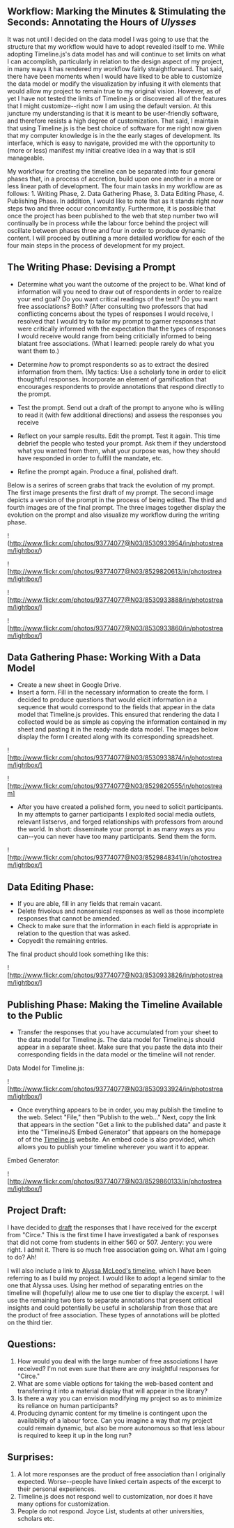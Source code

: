 ## Workflow: Marking the Minutes & Stimulating the Seconds: Annotating the Hours of *Ulysses*

It was not until I decided on the data model I was going to use that the structure that my workflow would have to adopt revealed itself to me. While adopting Timeline.js's data model has and will continue to set limits on what I can accomplish, particularly in relation to the design aspect of my project, in many ways it has rendered my workflow fairly straightforward. That said, there have been moments when I would have liked to be able to customize the data model or modify the visualization by infusing it with elements that would allow my project to remain true to my original vision. However, as of yet I have not tested the limits of Timeline.js or discovered all of the features that I might customize--right now I am using the default version. At this juncture my understanding is that it is meant to be user-friendly software, and therefore resists a high degree of customization. That said, I maintain that using Timeline.js is the best choice of software for me right now given that my computer knowledge is in the the early stages of development. Its interface, which is easy to navigate, provided me with the opportunity to (more or less) manifest my initial creative idea in a way that is still manageable.

My workflow for creating the timeline can be separated into four general phases that, in a process of accretion, build upon one another in a more or less linear path of development. The four main tasks in my workflow are as follows: 1. Writing Phase, 2. Data Gathering Phase, 3. Data Editing Phase, 4. Publishing Phase. In addition, I would like to note that as it stands right now steps two and three occur concomitantly. Furthermore, it is possible that once the project has been published to the web that step number two will continually be in process while the labour force behind the project will oscillate between phases three and four in order to produce dynamic content. I will proceed by outlining a more detailed workflow for each of the four main steps in the process of development for my project.

## The Writing Phase: Devising a Prompt

*  Determine what you want the outcome of the project to be. What kind of information will you need to draw out of respondents in order to realize your end goal? Do you want critical readings of the text? Do you want free associations? Both? (After consulting two professors that had conflicting concerns about the types of responses I would receive, I resolved that I would try to tailor my prompt to garner responses that were critically informed with the expectation that the types of responses I would receive would range from being criticially informed to being blatant free associations. (What I learned: people rarely do what you want them to.)

*  Determine *how* to prompt respondents so as to extract the desired information from them. (My tactics: Use a scholarly tone in order to elicit thoughtful responses. Incorporate an element of gamification that encourages respondents to provide annotations that respond directly to the prompt.

*  Test the prompt. Send out a draft of the prompt to anyone who is willing to read it (with few additional directions) and assess the responses you receive 

*  Reflect on your sample results. Edit the prompt. Test it again. This time debrief the people who tested your prompt. Ask them if they understood what you wanted from them, what your purpose was, how they should have responded in order to fulfill the mandate, etc.

*  Refine the prompt again. Produce a final, polished draft.

Below is a serires of screen grabs that track the evolution of my prompt. The first image presents the first draft of my prompt. The second image depicts a version of the prompt in the process of being edited. The third and fourth images are of the final prompt. The three images together display the evolution on the prompt and also visualize my workflow during the writing phase.

!(http://www.flickr.com/photos/93774077@N03/8530933954/in/photostream/lightbox/)

! [http://www.flickr.com/photos/93774077@N03/8529820613/in/photostream/lightbox/]

![http://www.flickr.com/photos/93774077@N03/8530933888/in/photostream/lightbox/]

![http://www.flickr.com/photos/93774077@N03/8530933860/in/photostream/lightbox/]

## Data Gathering Phase: Working With a Data Model

*  Create a new sheet in Google Drive. 
*  Insert a form. Fill in the necessary information to create the form. I decided to produce questions that would elicit information in a sequence that would correspond to the fields that appear in the data model that Timeline.js provides. This ensured that rendering the data I collected would be as simple as copying the information contained in my sheet and pasting it in the ready-made data model. The images below display the form I created along with its corresponding spreadsheet.

![http://www.flickr.com/photos/93774077@N03/8530933874/in/photostream/lightbox/]

![http://www.flickr.com/photos/93774077@N03/8529820555/in/photostream]

*  After you have created a polished form, you need to solicit participants. In my attempts to garner participants I exploited social media outlets, relevant listservs, and forged relationships with professors from around the world. In short: disseminate your prompt in as many ways as you can--you can never have too many participants. Send them the form.

![http://www.flickr.com/photos/93774077@N03/8529848341/in/photostream/lightbox/]

## Data Editing Phase:

*  If you are able, fill in any fields that remain vacant. 
*  Delete frivolous and nonsensical responses as well as those incomplete responses that cannot be amended.
*  Check to make sure that the information in each field is appropriate in relation to the question that was asked. 
*  Copyedit the remaining entries.

The final product should look something like this:

![http://www.flickr.com/photos/93774077@N03/8530933826/in/photostream/lightbox/]

## Publishing Phase: Making the Timeline Available to the Public

*  Transfer the responses that you have accumulated from your sheet to the data model for Timeline.js. The data model for Timeline.js should appear in a separate sheet. Make sure that you paste the data into their corresponding fields in the data model or the timeline will not render.

Data Model for Timeline.js:

![http://www.flickr.com/photos/93774077@N03/8530933924/in/photostream/lightbox/]
 
*  Once everything appears to be in order, you may publish the timeline to the web. Select "File," then "Publish to the web..." Next, copy the link that appears in the section "Get a link to the published data" and paste it into the "TimelineJS Embed Generator" that appears on the homepage of of the [Timeline.js](http://timeline.verite.co/) website. An embed code is also provided, which allows you to publish your timeline wherever you want it to appear.

Embed Generator:

![http://www.flickr.com/photos/93774077@N03/8529860133/in/photostream/lightbox/]

## Project Draft:

I have decided to [draft](http://embed.verite.co/timeline/?source=0AsalqSmV3d5sdDBXdDVyUElzNGN0LTl6ODlwVE1jMEE&font=Bevan-PotanoSans&maptype=toner&lang=en&height=650) the responses that I have received for the excerpt from "Circe." This is the first time I have investigated a bank of responses that did not come from students in either 560 or 507. Jentery: you were right. I admit it. There is so much free association going on. What am I going to do? Ah!

I will also include a link to [Alyssa McLeod's timeline](http://web.uvic.ca/~amcleod/timeline/), which I have been referring to as I build my project. I would like to adopt a legend similar to the one that Alyssa uses. Using her method of separating entries on the timeline will (hopefully) allow me to use one tier to display the excerpt. I will use the remaining two tiers to separate annotations that present critical insights and could potentially be useful in scholarship from those that are the product of free association. These types of annotations will be plotted on the third tier. 

## Questions:

1. How would you deal with the large number of free associations I have received? I'm not even sure that there are *any* insightful responses for "Circe." 
2. What are some viable options for taking the web-based content and transferring it into a material display that will appear in the library?
3. Is there a way you can envision modifying my project so as to minimize its reliance on human participants? 
4. Producing dynamic content for my timeline is contingent upon the availability of a labour force. Can you imagine a way that my project could remain dynamic, but also be more autonomous so that less labour is required to keep it up in the long run?

## Surprises:

1. A lot more responses are the product of free association than I originally expected. Worse--people have linked certain aspects of the excerpt to their personal experiences. 
2.  Timeline.js does not respond well to customization, nor does it have many options for customization.
3. People do not respond. Joyce List, students at other universities, scholars etc.
